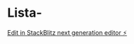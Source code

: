 # Lista-

[Edit in StackBlitz next generation editor ⚡️](https://stackblitz.com/~/github.com/Wiooll/Lista-)
